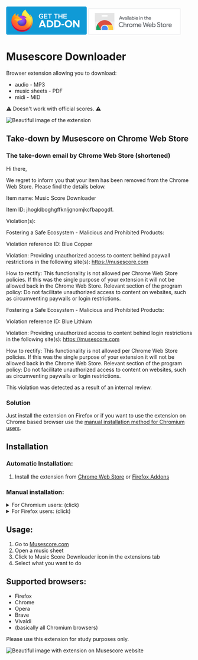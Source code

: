 <a href="https://addons.mozilla.org/en-US/firefox/addon/music-score-downloader/"><img alt="Firefox Addons" width="218px" src="assets/firefox-addon-logo.svg"/></a>
[<img alt="Chrome Web Store" width="250px" src="assets/chrome-extension-logo.png"/>](#take-down-by-musescore-on-chrome-web-store)

# Musescore Downloader

Browser extension allowing you to download:
* audio - MP3
* music sheets - PDF
* midi - MID

⚠️ Doesn't work with official scores. ⚠️

<img src="https://raw.githubusercontent.com/ingui-n/musescore-downloader/master/assets/screenshots/extension.png" alt="Beautiful image of the extension"/>

## Take-down by Musescore on Chrome Web Store
### The take-down email by Chrome Web Store (shortened)
Hi there,

We regret to inform you that your item has been removed from the Chrome Web Store. Please find the details below.

Item name: Music Score Downloader

Item ID: jhogldboghgffknljgnomjkcfbapogdf.

Violation(s):

Fostering a Safe Ecosystem - Malicious and Prohibited Products:

Violation reference ID: Blue Copper

Violation:
Providing unauthorized access to content behind paywall restrictions in the following site(s):
https://musescore.com

How to rectify: This functionality is not allowed per Chrome Web Store policies. If this was the single purpose of your extension it will not be allowed back in the Chrome Web Store.
Relevant section of the program policy:
Do not facilitate unauthorized access to content on websites, such as circumventing paywalls or login restrictions.

Fostering a Safe Ecosystem - Malicious and Prohibited Products:

Violation reference ID: Blue Lithium

Violation:
Providing unauthorized access to content behind login restrictions in the following site(s):
https://musescore.com

How to rectify: This functionality is not allowed per Chrome Web Store policies. If this was the single purpose of your extension it will not be allowed back in the Chrome Web Store.
Relevant section of the program policy:
Do not facilitate unauthorized access to content on websites, such as circumventing paywalls or login restrictions.

This violation was detected as a result of an internal review.

### Solution
Just install the extension on Firefox or if you want to use the extension on Chrome based browser use the [manual installation method for Chromium users](#manual-installation).

## Installation
### Automatic Installation:
1. Install the extension from [Chrome Web Store](https://chrome.google.com/webstore/detail/music-score-downloader/jhogldboghgffknljgnomjkcfbapogdf) or [Firefox Addons](https://addons.mozilla.org/en-US/firefox/addon/music-score-downloader/)

### Manual installation:
<details>
  <summary>For Chromium users: (click)</summary>

1. Go to [the latest release](https://github.com/ingui-n/musescore-downloader/releases/latest)
2. Download the `musescore-downloader-0.x.x-manifest-v3.crx` file
3. Go to the browser extension manager [chrome://extensions/](chrome://extensions/)
4. Enable `Developer mode` (at the top right)
5. Drag and drop the file downloaded in the previous step into the browser window and click to install
6. That's it! Extension is now ready to use 🎉

</details>

<details>
  <summary>For Firefox users: (click)</summary>

1. Go to [the latest release](https://github.com/ingui-n/musescore-downloader/releases/latest)
2. Click to the `musescore-downloader-0.x.x-manifest-v2.xpi` file
3. A bubble with text and button should appear. Click on `Continue to Installation` and `Add`
4. That's it! Extension is now ready to use 🎉
</details>


## Usage:
1. Go to [Musescore.com](https://musescore.com/)
2. Open a music sheet
3. Click to Music Score Downloader icon in the extensions tab
4. Select what you want to do

## Supported browsers:
* Firefox
* Chrome
* Opera
* Brave
* Vivaldi
* (basically all Chromium browsers)

Please use this extension for study purposes only.

<img src="https://raw.githubusercontent.com/ingui-n/musescore-downloader/master/assets/screenshots/screenshot.png" alt="Beautiful image with extension on Musescore website"/>
